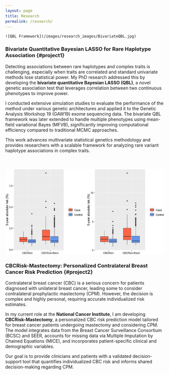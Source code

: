 ```yaml
---
layout: page
title: Research
permalink: /research/
---
```


<style>
    /* Style to add space between sections */
    .research-section {
        margin-bottom: 50px; /* Adjust the margin as needed */
    }
</style>

    ![QBL Framework](/images/research_images/BivariateQBL.jpg)

### Bivariate Quantitative Bayesian LASSO for Rare Haplotype Association {#project1}
<div class="research-section">
    <p>Detecting associations between rare haplotypes and complex traits is challenging, especially when traits are correlated and standard univariate methods lose statistical power. My PhD research addressed this by developing the <b>bivariate quantitative Bayesian LASSO (QBL)</b>, a novel genetic association test that leverages correlation between two continuous phenotypes to improve power.</p>
    <p>I conducted extensive simulation studies to evaluate the performance of the method under various genetic architectures and applied it to the Genetic Analysis Workshop 19 (GAW19) exome sequencing data. The bivariate QBL framework was later extended to handle multiple phenotypes using mean-field variational Bayes (MFVB), significantly improving computational efficiency compared to traditional MCMC approaches.</p>
    <p>This work advances multivariate statistical genetics methodology and provides researchers with a scalable framework for analyzing rare variant haplotype associations in complex traits.</p>
</div>

![CBCRisk Flowchart](/images/research_images/CBCRiskBlack.jpg)

### CBCRisk-Mastectomy: Personalized Contralateral Breast Cancer Risk Prediction {#project2}
<div class="research-section">
    <p>Contralateral breast cancer (CBC) is a serious concern for patients diagnosed with unilateral breast cancer, leading some to consider contralateral prophylactic mastectomy (CPM). However, the decision is complex and highly personal, requiring accurate individualized risk estimates.</p>
    <p>In my current role at the <b>National Cancer Institute</b>, I am developing <b>CBCRisk-Mastectomy</b>, a personalized CBC risk prediction model tailored for breast cancer patients undergoing mastectomy and considering CPM. The model integrates data from the Breast Cancer Surveillance Consortium (BCSC) and SEER, accounts for missing data via Multiple Imputation by Chained Equations (MICE), and incorporates patient-specific clinical and demographic variables.</p>
    <p>Our goal is to provide clinicians and patients with a validated decision-support tool that quantifies individualized CBC risk and informs shared decision-making regarding CPM.</p>
    
</div>
